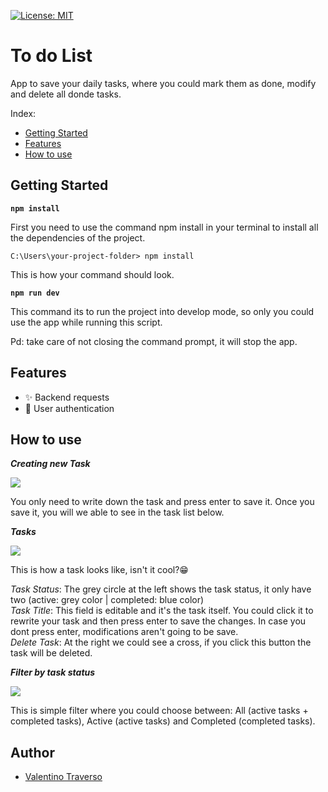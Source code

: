 [![License: MIT](https://img.shields.io/badge/License-MIT-yellow.svg)](https://opensource.org/licenses/MIT)
# To do List

App to save your daily tasks, where you could mark them as done, modify and delete all donde tasks.

Index:
- [Getting Started](#getting-started)
- [Features](#features)
- [How to use](#how-to-use)

## Getting Started

**`npm install`**

First you need to use the command npm install in your terminal to install all the dependencies of the project.

    C:\Users\your-project-folder> npm install

This is how your command should look.

**`npm run dev`**

This command its to run the project into develop mode, so only you could use the app while running this script.

Pd: take care of not closing the command prompt, it will stop the app.

## Features
 - ✨ Backend requests
 - 👤 User authentication

## How to use

***Creating new Task***

<img src="https://i.ibb.co/4sv3Hf2/Captura-de-pantalla-2023-03-01-133320.png">

You only need to write down the task and press enter to save it. Once you save it, you will we able to see in the task list below.

***Tasks***

<img src="https://i.ibb.co/pRDqP9w/Captura-de-pantalla-2023-03-01-122246.png">

This is how a task looks like, isn't it cool?😁<br>

_Task Status_: The grey circle at the left shows the task status, it only have two (active: grey color | completed: blue color)<br>
_Task Title_: This field is editable and it's the task itself. You could click it to rewrite your task and then press enter to save the changes. In case you dont press enter, modifications aren't going to be save.<br>
_Delete Task_: At the right we could see a cross, if you click this button the task will be deleted.

***Filter by task status***

<img src="https://i.ibb.co/3fH3wYB/Captura-de-pantalla-2023-03-01-123239.png">

This is simple filter where you could choose between: All (active tasks + completed tasks), Active (active tasks) and Completed (completed tasks).

## Author

- [Valentino Traverso](https://github.com/valentraverso)